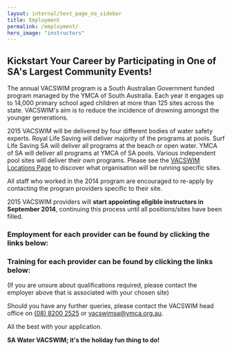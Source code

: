 ```yaml
---
layout: internal/text_page_no_sidebar
title: Employment
permalink: /employment/
hero_image: "instructors"
---
```


## Kickstart Your Career by Participating in One of SA's Largest Community Events!

The annual VACSWIM program is a South Australian Government funded program managed by the YMCA of South Australia. Each year it engages up to 14,000 primary school aged children at more than 125 sites across the state. VACSWIM's aim is to reduce the incidence of drowning amongst the younger generations.

2015 VACSWIM will be delivered by four different bodies of water safety experts. Royal Life Saving will deliver majority of the programs at pools. Surf Life Saving SA will deliver all programs at the beach or open water. YMCA of SA will deliver all programs at YMCA of SA pools. Various independent pool sites will deliver their own programs. Please see the [VACSWIM Locations Page](/vacswim-locations/) to discover what organisation will be running specific sites.

All staff who worked in the 2014 program are encouraged to re-apply by contacting the program providers specific to their site.

2015 VACSWIM providers will **start appointing eligible instructors in September 2014**, continuing this process until all positions/sites have been filled.

### Employment for each provider can be found by clicking the links below:

### Training for each provider can be found by clicking the links below:

(If you are unsure about qualifications required, please contact the employer above that is associated with your chosen site)

Should you have any further queries, please contact the VACSWIM head office on [(08) 8200 2525](tel:0882002525) or [vacswimsa@ymca.org.au](mailto:vacswimsa@ymca.org.au).

All the best with your application.

**SA Water VACSWIM; it's the holiday fun thing to do!**